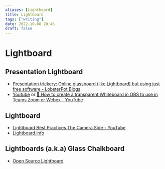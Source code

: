 ```yaml
---
aliases: [Lightboard]
title: Lightboard
tags: ["writing"]
date: 2022-10-08 20:45
draft: false
---
```


# Lightboard

## Presentation Lightboard

- [Presentation trickery: Online glassboard (like Lightboard) but using just free software - LobsterPot Blogs](http://blogs.lobsterpot.com.au/2021/01/30/presentation-trickery-online-glassboard-like-lightboard-but-using-just-free-software/)
- [Youtube](https://www.youtube.com/watch?v=-oaikJCR6ec) or [🔳 How to create a transparent Whiteboard in OBS to use in Teams Zoom or Webex - YouTube](https://www.youtube.com/watch?v=XkCYauqPJGA)

## Lightboard

- [Lightboard Best Practices The Camera Side - YouTube](https://www.youtube.com/watch?v=CCbBg6PH5a0)
- [Lightboard.info](https://www.lightboard.info/home)

## Lightboards (a.k.a) Glass Chalkboard

- [Open Source Lightboard](https://lightboard.info/home.html)
